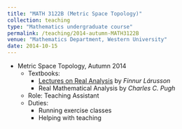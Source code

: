```yaml
---	
title: "MATH 3122B (Metric Space Topology)"		
collection: teaching		
type: "Mathematics undergraduate course"		
permalink: /teaching/2014-autumn-MATH3122B
venue: "Mathematics Department, Western University"		
date: 2014-10-15		
---	
```

 			
* Metric Space Topology, Autumn 2014 	
   * Textbooks:
     * [Lectures on Real Analysis](https://www.cambridge.org/core/books/lectures-on-real-analysis/55355F6128B1EA7BC8FD6CE5B6181419) by             _Finnur Lárusson_
     * Real Mathematical Analysis by _Charles C. Pugh_
   * Role: Teaching Assistant 
   * Duties: 
     * Running exercise classes 
     * Helping with teaching  
